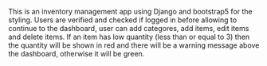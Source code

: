 This is an inventory management app using Django and bootstrap5 for the styling. Users are verified and checked if logged in before allowing to continue to the dashboard, user can add categores, add items, edit items and delete items. If an item has low quantity (less than or equal to 3) then the quantity will be shown in red and there will be a warning message
above the dashboard, otherwise it will be green.
